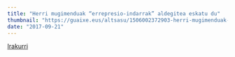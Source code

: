```yaml
---
title: "Herri mugimenduak “errepresio-indarrak” aldegitea eskatu du"
thumbnail: "https://guaixe.eus/altsasu/1506002372903-herri-mugimenduak-errepresio-indarrak-aldegitea-eskatu-du"
date: "2017-09-21"
---
```

[Irakurri](https://guaixe.eus/altsasu/1506002372903-herri-mugimenduak-errepresio-indarrak-aldegitea-eskatu-du)
